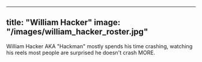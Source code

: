 
---
title: "William Hacker"
image: "/images/william_hacker_roster.jpg"
---

William Hacker AKA "Hackman" mostly spends his time crashing, watching his reels most people are surprised he doesn't crash MORE. 
